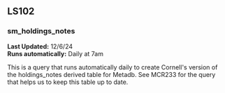 ## LS102  
### sm_holdings_notes  
**Last Updated:** 12/6/24  
**Runs automatically:** Daily at 7am

This is a query that runs automatically daily to create Cornell's version of the holdings_notes derived table for Metadb.
See MCR233 for the query that helps us to keep this table up to date.
